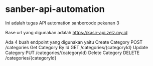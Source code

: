 # sanber-api-automation

Ini adalah tugas API automation sanbercode pekanan 3

Base url yang digunakan adalah
  https://kasir-api.zelz.my.id

Ada 4 buah endpoint yang digunakan yaitu
  Create Category
    POST /categories
  Get Category By Id
    GET /categories/{categoryId}
  Update Category
    PUT /categories/{categoryId}
  Delete Category
    DELETE /categories/{categoryId}
